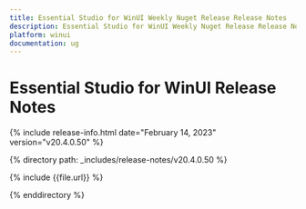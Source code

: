 ```yaml
---
title: Essential Studio for WinUI Weekly Nuget Release Release Notes  
description: Essential Studio for WinUI Weekly Nuget Release Release Notes  
platform: winui
documentation: ug
---
```


# Essential Studio for WinUI  Release Notes  

{% include release-info.html date="February 14, 2023"  version="v20.4.0.50" %} 

{% directory path: _includes/release-notes/v20.4.0.50 %}

{% include {{file.url}} %}

{% enddirectory %}

